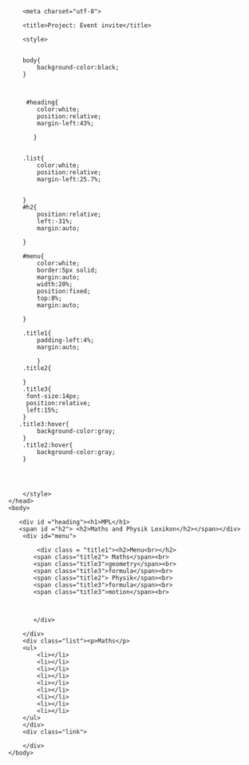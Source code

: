 
<!DOCTYPE html>

<html>
    <head>
        
        <meta charset="utf-8">
        
        <title>Project: Event invite</title>
        
        <style>
        
        
        body{
            background-color:black;
        }
         
         
         
         #heading{
            color:white;
            position:relative;
            margin-left:43%;
            
           }
            
            
        .list{
            color:white;
            position:relative;
            margin-left:25.7%;
            
            
        }
        #h2{
            position:relative;
            left:-31%;
            margin:auto;
            
        }
        
        #menu{
            color:white;
            border:5px solid;
            margin:auto;
            width:20%;
            position:fixed;
            top:8%;
            margin:auto;
            
        }
        
        .title1{
            padding-left:4%;
            margin:auto;
            
            }
        .title2{
            
        }
        .title3{
         font-size:14px; 
         position:relative;
         left:15%;
        }
       .title3:hover{
            background-color:gray;
        }
        .title2:hover{
            background-color:gray;
        }
        
        
        
        
        </style>
    </head>
    <body>
        
       <div id ="heading"><h1>MPL</h1>
       <span id ="h2"> <h2>Maths and Physik Lexikon</h2></span></div>
        <div id="menu">
            
            <div class = "title1"><h2>Menu<br></h2>
           <span class="title2"> Maths</span><br>
           <span class="title3">geometry</span><br>
           <span class="title3">formula</span><br>
           <span class="title2"> Physik</span><br>
           <span class="title3">formula</span><br>
           <span class="title3">motion</span><br>
           
               
               
           </div>
            
        </div>
        <div class="list"><p>Maths</p>
        <ul>
            <li></li>
            <li></li>
            <li></li>
            <li></li>
            <li></li>
            <li></li>
            <li></li>
            <li></li>
            <li></li>
        </ul>
        </div>
        <div class="link">
            
        </div>
    </body>
</html>

